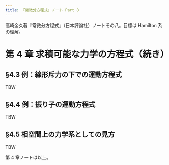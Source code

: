 ```yaml
---
title: 『常微分方程式』ノート Part 8
---
```


高崎金久著『常微分方程式』（日本評論社）ノートその八。目標は Hamilton 系の理解。

# 第 4 章 求積可能な力学の方程式（続き）

## §4.3 例：線形斥力の下での運動方程式

TBW

## §4.4 例：振り子の運動方程式

TBW

## §4.5 相空間上の力学系としての見方

TBW

第 4 章ノートは以上。
